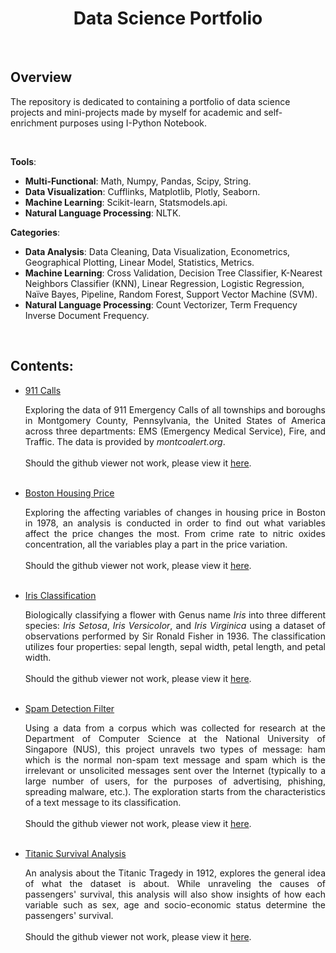 <div style='text-align: center'>
    <h1>
        <b>Data Science Portfolio</b>
    </h1>
</div>
<br>

## Overview

The repository is dedicated to containing a portfolio of data science projects and mini-projects made by myself for academic and self-enrichment purposes using I-Python Notebook. 

<br>

**Tools**: 

- <b>Multi-Functional</b>: Math, Numpy, Pandas,  Scipy, String.
- <b>Data Visualization</b>: Cufflinks, Matplotlib, Plotly, Seaborn.
- <b>Machine Learning</b>: Scikit-learn, Statsmodels.api.
- <b>Natural Language Processing</b>: NLTK.

**Categories**: 

- <b>Data Analysis</b>: Data Cleaning, Data Visualization, Econometrics, Geographical Plotting, Linear Model, Statistics, Metrics.
- <b>Machine Learning</b>: Cross Validation, Decision Tree Classifier, K-Nearest Neighbors Classifier (KNN), Linear Regression, Logistic Regression, Naïve Bayes, Pipeline, Random Forest, Support Vector Machine (SVM).
- <b>Natural Language Processing</b>: Count Vectorizer, Term Frequency Inverse Document Frequency.

<br>

## Contents:


- <a href='https://github.com/fawiyogo001/Data-Science-Portfolio-Python/tree/master/911%20Calls'>911 Calls</a>

  <div style="text-align: justify">
      Exploring the data of 911 Emergency Calls of all townships and boroughs in Montgomery County, Pennsylvania, the United States of America across three departments: EMS (Emergency Medical Service), Fire, and Traffic. The data is provided by <i>montcoalert.org</i>.
      <br>
      <br>
  Should the github viewer not work, please view it <a href='https://nbviewer.jupyter.org/github/fawiyogo001/Data-Science-Portfolio-Python/blob/master/911%20Calls/911%20Calls.ipynb'>here</a>.
  </div>

  <br>

- <a href = "https://github.com/fawiyogo001/Data-Science-Portfolio-Python/tree/master/Boston%20Housing%20Price">Boston Housing Price</a>

  <div style="text-align: justify">
      Exploring the affecting variables of changes in housing price in Boston in 1978, an analysis is conducted in order to find out what variables affect the price changes the most. From crime rate to nitric oxides concentration, all the variables play a part in the price variation. 
      <br>
      <br>
  Should the github viewer not work, please view it <a href='https://nbviewer.jupyter.org/github/fawiyogo001/Data-Science-Portfolio-Python/blob/master/Boston%20Housing%20Price/Boston%20Housing%20Price.ipynb'>here</a>.
  </div>

  <br>

- <a href = "https://github.com/fawiyogo001/Data-Science-Portfolio-Python/tree/master/Iris%20Classification">Iris Classification</a>

  <div style="text-align: justify">Biologically classifying a flower with Genus name <i>Iris</i> into three different species: <i>Iris Setosa</i>, <i>Iris Versicolor</i>, and <i>Iris Virginica</i> using a dataset of observations performed by Sir Ronald Fisher in 1936. The classification utilizes four properties: sepal length, sepal width, petal length, and petal width.
      <br>
      <br>
  Should the github viewer not work, please view it <a href='https://nbviewer.jupyter.org/github/fawiyogo001/Data-Science-Portfolio-Python/blob/master/Iris%20Classification/Iris%20Classification.ipynb'>here</a>.
  </div>

  <br>

- <a href='https://github.com/fawiyogo001/Data-Science-Portfolio-Python/tree/master/Spam%20Detection%20Filter'>Spam Detection Filter</a>

  <div style="text-align: justify">Using a data from a corpus which was collected for research at the Department of Computer Science at the National University of Singapore (NUS), this project unravels two types of message: ham which is the normal non-spam text message and spam which is the irrelevant or unsolicited messages sent over the Internet (typically to a large number of users, for the purposes of advertising, phishing, spreading malware, etc.). The exploration starts from the characteristics of a text message to its classification.
      <br>
      <br>
  Should the github viewer not work, please view it <a href='https://nbviewer.jupyter.org/github/fawiyogo001/Data-Science-Portfolio-Python/blob/master/Spam%20Detection%20Filter/Spam%20Detection%20Filter.ipynb'>here</a>.
  </div>
  
  <br>
  
- <a href = "https://github.com/fawiyogo001/Data-Science-Portfolio-Python/tree/master/Titanic%20Survival%20Analysis">Titanic Survival Analysis</a>

  <div style="text-align: justify"> 
      An analysis about the Titanic Tragedy in 1912, explores the general idea of what the dataset is about. While unraveling the causes of passengers' survival, this analysis will also show insights of how each variable such as sex, age and socio-economic status determine the passengers' survival. 
      <br>
      <br>
      Should the github viewer not work, please view it <a href='https://nbviewer.jupyter.org/github/fawiyogo001/Data-Science-Portfolio-Python/blob/master/Titanic%20Survival%20Analysis/Titanic%20Survival%20Analysis.ipynb'>here</a>.
  </div>
  
  <br>

<br>

